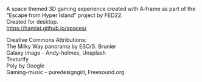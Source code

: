 
A space themed 3D gaming experience created with A-frame as part of the "Escape from Hyper Island" project by FED22.<br/>
Created for desktop.<br/>
https://hamiat.github.io/spaces/

Creative Commons Attributions:<br/>
The Milky Way panorama by ESO/S. Brunier<br/>
Galaxy image - Andy-holmes, Unsplash<br/>
Texturify<br/>
Poly by Google<br/>
Gaming-music - puredesigngirl, Freesound.org
